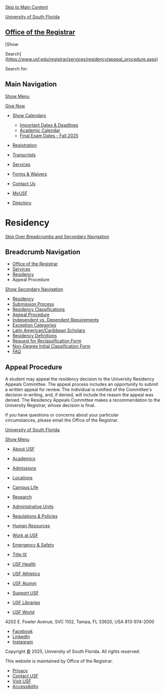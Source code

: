 [Skip to Main Content](https://www.usf.edu/registrar/services/residency/appeal_procedure.aspx#content)

[University of South Florida](https://www.usf.edu/)

## [Office of the Registrar](https://www.usf.edu/registrar/index.aspx)

[Show

Search](https://www.usf.edu/registrar/services/residency/appeal_procedure.aspx)

Search for:

## Main Navigation

[Show Menu](https://www.usf.edu/registrar/services/residency/appeal_procedure.aspx)

[Give Now](https://giving.usf.edu/)

* [Show Calendars](https://www.usf.edu/registrar/services/residency/appeal_procedure.aspx)

  + [Important Dates & Deadlines](https://www.usf.edu/registrar/calendars/index.aspx)
  + [Academic Calendar](https://catalog.usf.edu/content.php?catoid=23&navoid=3947)
  + [Final Exam Dates - Fall 2025](https://www.usf.edu/registrar/documents/final-exam-matrix.pdf)
* [Registration](https://www.usf.edu/registrar/register/index.aspx)
* [Transcripts](https://www.usf.edu/registrar/services/transcripts/index.aspx)
* [Services](https://www.usf.edu/registrar/services/index.aspx)
* [Forms & Waivers](https://www.usf.edu/registrar/services/forms.aspx)
* [Contact Us](https://www.usf.edu/registrar/faq/contact_us.aspx)

* [MyUSF](https://my.usf.edu/)
* [Directory](https://directory.usf.edu/)

# Residency

[Skip Over Breadcrumbs and Secondary Navigation](https://www.usf.edu/registrar/services/residency/appeal_procedure.aspx#content-title)

## Breadcrumb Navigation

* [Office of the Registrar](https://www.usf.edu/registrar)
* [Services](https://www.usf.edu/registrar/services)
* [Residency](https://www.usf.edu/registrar/services/residency)
* Appeal Procedure

[Show  Secondary Navigation](https://www.usf.edu/registrar/services/residency/appeal_procedure.aspx)

* [Residency](https://www.usf.edu/registrar/services/residency/index.aspx)
* [Submission Process](https://www.usf.edu/registrar/services/residency/submissionprocess.aspx)
* [Residency Classifications](https://www.usf.edu/registrar/services/residency/residency_classifications.aspx)
* [Appeal Procedure](https://www.usf.edu/registrar/services/residency/appeal_procedure.aspx)
* [Independent vs. Dependent Requirements](https://www.usf.edu/registrar/services/residency/independent_dependent.aspx)
* [Exception Categories](https://www.usf.edu/registrar/services/residency/exception_categories.aspx)
* [Latin American/Caribbean Scholars](https://www.usf.edu/registrar/services/residency/lacscholarshipprogram.aspx)
* [Residency Definitions](https://www.usf.edu/registrar/services/residency/residency_def.aspx)
* [Request for Reclassification Form](https://www.usf.edu/registrar/documents/forms/uro-resyreclass.pdf)
* [Non-Degree Initial Classification Form](https://www.usf.edu/registrar/documents/forms/uro_non-degree-residency-form_final.pdf)
* [FAQ](https://www.usf.edu/registrar/services/residency/faq.aspx)

## Appeal Procedure

A student may appeal the residency decision to the University Residency Appeals Committee.
The appeal process includes an opportunity to submit a written appeal for review.
The individual is notified of the Committee's decision in writing, and, if denied,
will include the reason the appeal was denied. The Residency Appeals Committee makes
a recommendation to the University Registrar, whose decision is final.

If you have questions or concerns about your particular circumstances, please email
the Office of the Registrar.

[University of South Florida](https://www.usf.edu/)

[Show Menu](https://www.usf.edu/registrar/services/residency/appeal_procedure.aspx)

* [About USF](https://www.usf.edu/about-usf/index.aspx)
* [Academics](https://www.usf.edu/academics/index.aspx)
* [Admissions](https://www.usf.edu/admissions/index.aspx)
* [Locations](https://www.usf.edu/locations/index.aspx)
* [Campus Life](https://www.usf.edu/campus-life/index.aspx)
* [Research](https://www.usf.edu/research/index.aspx)

* [Administrative Units](https://www.usf.edu/about-usf/administrative-units.aspx)
* [Regulations & Policies](https://www.usf.edu/regulations-policies/index.aspx)
* [Human Resources](https://www.usf.edu/hr/index.aspx)
* [Work at USF](https://jobs.usf.edu/)
* [Emergency & Safety](https://www.usf.edu/public-safety/emergency-management/index.aspx)
* [Title IX](https://www.usf.edu/title-ix/index.aspx)

* [USF Health](https://health.usf.edu/)
* [USF Athletics](https://gousfbulls.com/)
* [USF Alumni](https://www.usfalumni.org/)
* [Support USF](https://giving.usf.edu/)
* [USF Libraries](https://www.lib.usf.edu/)
* [USF World](https://www.usf.edu/world/index.aspx)

4202 E. Fowler Avenue, SVC 1102,
Tampa, FL 33620, USA
813-974-2000

* [Facebook](https://www.facebook.com/usfregistrar)
* [LinkedIn](https://www.linkedin.com/company/usf-office-of-the-registrar/?viewAsMember=true)
* [Instagram](https://www.instagram.com/usfregistrar/)

Copyright [©](https://a.cms.omniupdate.com/11/?skin=usf&account=USFMainPROD&site=usf_edu&action=de&path=/registrar/services/residency/appeal_procedure.pcf) 2025, University of South Florida. All rights reserved.

This website is maintained by Office of the Registrar.

* [Privacy](https://www.usf.edu/about-usf/about-this-site.aspx)
* [Contact USF](https://www.usf.edu/about-usf/contact-usf.aspx)
* [Visit USF](https://www.usf.edu/about-usf/visit-usf.aspx?utm_source=visit-usf&utm_medium=footer&utm_campaign=usfcms)
* [Accessibility](https://www.usf.edu/about-usf/about-this-site.aspx#accessibility)